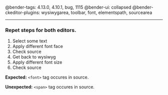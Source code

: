@bender-tags: 4.13.0, 4.10.1, bug, 1115
@bender-ui: collapsed
@bender-ckeditor-plugins: wysiwygarea, toolbar, font, elementspath, sourcearea

----

### Repet steps for both editors.

1. Select some text
1. Apply different font face
1. Check source
1. Get back to wysiwyg
1. Apply different font size
1. Check source

**Expected:** `<font>` tag occures in source.

**Unexpected:** `<span>` tag occures in source.

